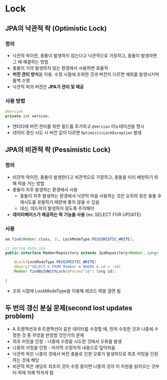 # Lock

## JPA의 낙관적 락 (Optimistic Lock)

### 정의

- 낙관적 락이란, 충돌이 발생하지 않는다고 낙관적으로 가정하고, 충돌이 발생하면 그 때 해결하는 방법
- 충돌이 거의 발생하지 않는 환경에서 사용하면 효율적
- **버전 관리 방식**을 이용. 수정 시점에 조회한 것과 버전이 다르면 예외를 발생시키며 롤백 수행
- 낙관적 락의 버전은 **JPA가 관리 및 제공**

### 사용 방법

```java
@Version
private int version;
```

- 엔티티에 버전 관리를 위한 필드를 추가하고 `@Version` 어노테이션을 명시
- 데이터 갱신 시도 시 버전 값이 다르면 `OptimisticLockException` 발생

## JPA의 비관적 락 (Pessimistic Lock)

### 정의

- 비관적 락이란, 충돌이 발생한다고 비관적으로 가정하고, 충돌을 미리 예방하기 위해 락을 거는 방법
- 충돌이 자주 발생하는 환경에서 사용
    - 충돌이 자주 발생하는 환경에서 낙관적 락을 사용하는 것은 오히려 잦은 충돌 후 재시도를 유발하기 때문에 좋지 않을 수 있음
    - 대신, 데드락이 발생하지 않도록 주의해야
- **데이터베이스가 제공하는 락 기능을 사용** (ex: SELECT FOR UPDATE)

### 사용

```java
em.find(Member.class, 1L, LockModeType.PESSIMISTIC_WRITE);
```

```java
// spring data jpa
public interface MemberRepository extends JpaRepository<Member, Long> {
	
	@Lock(LockModeType.PESSIMISTIC_WRITE)
	@Query("SELECT m FROM Member m WHERE m.id = :id)
	Member findByIdWithLock(@Param("id") long id);
	
}
```

- 조회 시점에 LockModeType을 이용해 레코드 락을 걸면 됨

## 두 번의 갱신 분실 문제(second lost updates problem)

- A 트랜잭션과 B 트랜잭션이 같은 데이터를 수정할 때, 먼저 수정한 것과 나중에 수정한 것 중 무엇을 반영할 것인가의 문제
- 최초 커밋을 인정 - 나중에 수정을 시도한 것에서 오류를 발생
- 나중의 커밋을 인정 - 마지막 수정자의 내용으로 덮어씌움
- 낙관적 락은 나중의 것에서 버전 충돌로 인한 오류가 발생하므로 최초 커밋을 인정하는 것에 해당
- 비관적 락은 애당초 최초의 것이 수정 중이면 나중의 것이 이 자원을 읽어오는 것부터 락에 의해 막히게 됨